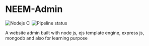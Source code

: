 # NEEM-Admin
![Nodejs CI](https://github.com/satyawikananda/NEEM-Admin/workflows/Node.js%20CI/badge.svg)
![Pipeline status](https://gitlab.com/satyawikananda/neem-admin/badges/master/pipeline.svg)

A website admin built with node js, ejs template engine, express js, mongodb and also for learning purpose
